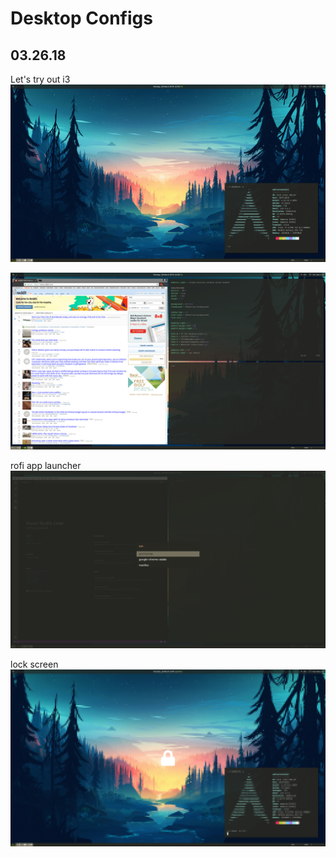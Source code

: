 # Desktop Configs

## 03.26.18

Let's try out i3
![i3-01](screenshots/2018-03-26-220930_2560x1440_scrot-min.png "i3 - 01")

![i3-02](screenshots/2018-03-26-220922_2560x1440_scrot-min.png "i3 - 01")

rofi app launcher
![i3-01](screenshots/2018-03-26-221301_2560x1440_scrot.png "i3 - 01")

lock screen
![i3-01](screenshots/2018-03-26-221339_2560x1440_scrot.png "i3 - 01")